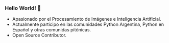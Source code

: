 ### Hello World! 👋
- Apasionado por el Procesamiento de Imágenes e Inteligencia Artificial.
- Actualmente participo en las comunidades Python Argentina, Python en Español y otras comunidas pitónicas.
- Open Source Contributor.

